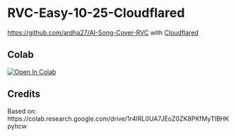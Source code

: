 <h1>RVC-Easy-10-25-Cloudflared</h1>

https://github.com/ardha27/AI-Song-Cover-RVC with [Cloudflared](https://developers.cloudflare.com/cloudflare-one/connections/connect-networks/get-started/)

<h2>Colab</h2>
<a href="https://colab.research.google.com/github/hampta/RVC-Easy-10-25-Cloudflared/blob/main/RVC-Easy-10-25-Cloudflared.ipynb" target="_parent"><img src="https://colab.research.google.com/assets/colab-badge.svg" alt="Open In Colab"/></a>

<h2>Credits</h2>
Based on: https://colab.research.google.com/drive/1r4IRL0UA7JEoZ0ZK8PKfMyTIBHKpyhcw
